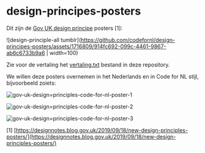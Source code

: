# design-principes-posters

Dit zijn de [Gov UK design principe](https://www.gov.uk/guidance/government-design-principles) posters [1]:

![design-principle-all tumblr](https://github.com/codefornl/design-principes-posters/assets/1716809/914fc692-099c-4461-9867-ab6c6733b9a6 | width=100)

Zie voor de vertaling het [vertaling.txt](vertaling.txt) bestand in deze repository.

We willen deze posters overnemen in het Nederlands en in Code for NL stijl, bijvoorbeeld zoiets:

![gov-uk-design=principles-code-for-nl-poster-1](https://github.com/codefornl/design-principes-posters/assets/1716809/7ed5c509-1091-467e-baa9-5f15460e5e11)

![gov-uk-design=principles-code-for-nl-poster-2](https://github.com/codefornl/design-principes-posters/assets/1716809/741cca00-722e-4e4b-8665-97029fbddea0)

![gov-uk-design=principles-code-for-nl-poster-3](https://github.com/codefornl/design-principes-posters/assets/1716809/fa9d22ab-d9d3-4c04-a272-b5c7d0ca439e)

[1] [https://designnotes.blog.gov.uk/2019/09/18/new-design-principles-posters/](https://designnotes.blog.gov.uk/2019/09/18/new-design-principles-posters/)

